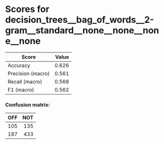 # Scores for decision_trees__bag_of_words__2-gram__standard__none__none__none__none
|      Score      |Value|
|-----------------|----:|
|Accuracy         |0.626|
|Precision (macro)|0.561|
|Recall (macro)   |0.568|
|F1 (macro)       |0.562|

### Confusion matrix:
|OFF|NOT|
|--:|--:|
|105|135|
|187|433|
